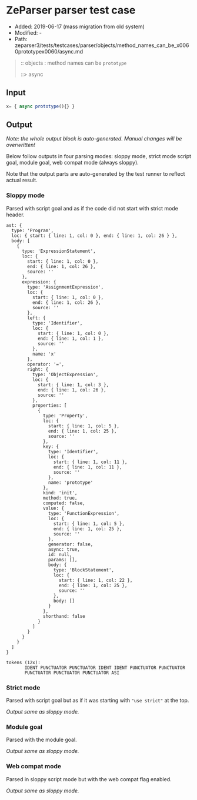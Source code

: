 # ZeParser parser test case

- Added: 2019-06-17 (mass migration from old system)
- Modified: -
- Path: zeparser3/tests/testcases/parser/objects/method_names_can_be_x0060prototypex0060/async.md

> :: objects : method names can be `prototype`
>
> ::> async

## Input

`````js
x= { async prototype(){} }
`````

## Output

_Note: the whole output block is auto-generated. Manual changes will be overwritten!_

Below follow outputs in four parsing modes: sloppy mode, strict mode script goal, module goal, web compat mode (always sloppy).

Note that the output parts are auto-generated by the test runner to reflect actual result.

### Sloppy mode

Parsed with script goal and as if the code did not start with strict mode header.

`````
ast: {
  type: 'Program',
  loc: { start: { line: 1, col: 0 }, end: { line: 1, col: 26 } },
  body: [
    {
      type: 'ExpressionStatement',
      loc: {
        start: { line: 1, col: 0 },
        end: { line: 1, col: 26 },
        source: ''
      },
      expression: {
        type: 'AssignmentExpression',
        loc: {
          start: { line: 1, col: 0 },
          end: { line: 1, col: 26 },
          source: ''
        },
        left: {
          type: 'Identifier',
          loc: {
            start: { line: 1, col: 0 },
            end: { line: 1, col: 1 },
            source: ''
          },
          name: 'x'
        },
        operator: '=',
        right: {
          type: 'ObjectExpression',
          loc: {
            start: { line: 1, col: 3 },
            end: { line: 1, col: 26 },
            source: ''
          },
          properties: [
            {
              type: 'Property',
              loc: {
                start: { line: 1, col: 5 },
                end: { line: 1, col: 25 },
                source: ''
              },
              key: {
                type: 'Identifier',
                loc: {
                  start: { line: 1, col: 11 },
                  end: { line: 1, col: 11 },
                  source: ''
                },
                name: 'prototype'
              },
              kind: 'init',
              method: true,
              computed: false,
              value: {
                type: 'FunctionExpression',
                loc: {
                  start: { line: 1, col: 5 },
                  end: { line: 1, col: 25 },
                  source: ''
                },
                generator: false,
                async: true,
                id: null,
                params: [],
                body: {
                  type: 'BlockStatement',
                  loc: {
                    start: { line: 1, col: 22 },
                    end: { line: 1, col: 25 },
                    source: ''
                  },
                  body: []
                }
              },
              shorthand: false
            }
          ]
        }
      }
    }
  ]
}

tokens (12x):
       IDENT PUNCTUATOR PUNCTUATOR IDENT IDENT PUNCTUATOR PUNCTUATOR
       PUNCTUATOR PUNCTUATOR PUNCTUATOR ASI
`````

### Strict mode

Parsed with script goal but as if it was starting with `"use strict"` at the top.

_Output same as sloppy mode._

### Module goal

Parsed with the module goal.

_Output same as sloppy mode._

### Web compat mode

Parsed in sloppy script mode but with the web compat flag enabled.

_Output same as sloppy mode._
